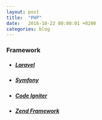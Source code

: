 ```yaml
---
layout: post
title:  "PHP"
date:   2016-10-22 00:00:01 +0200
categories: blog
---
```


### **Framework**

* ##### [Laravel][link-laravel]

* ##### [Symfony][link-symfony]

* ##### [Code Igniter][link-codeigniter]

* ##### [Zend Framework][link-zend-framework]

[link-laravel]: https://laravel.com/
[link-symfony]: https://symfony.com/
[link-codeigniter]: http://www.codeigniter.com/
[link-zend-framework]: https://framework.zend.com/
